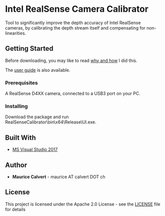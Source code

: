 # Intel RealSense Camera Calibrator

Tool to significantly improve the depth accuracy of Intel RealSense cameras, by calibrating the depth stream itself and compensating for non-linearities.

## Getting Started

Before downloading, you may like to read [why and how](http://www.calvert.ch/maurice/improving-the-depth-map-accuracy-of-realsense-cameras-by-an-order-of-magnitude "Improving the depth map accuracy of RealSense cameras - by an order of magnitude") I did this.

The [user guide](http://www.calvert.ch/download/realsensecalibrator/index.html) is also available.

### Prerequisites

A RealSense D4XX camera, connected to a USB3 port on your PC.

### Installing

Download the package and run RealSenseCalibrator\bin\x64\Release\UI.exe.

## Built With

* [MS Visual Studio 2017](https://visualstudio.microsoft.com/vs/)

## Author

* **Maurice Calvert** - maurice AT calvert DOT ch

## License

This project is licensed under the Apache 2.0 License - see the [LICENSE](LICENSE) file for details
